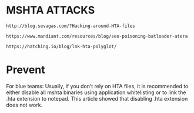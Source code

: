 # MSHTA ATTACKS
```
http://blog.sevagas.com/?Hacking-around-HTA-files
```

```
https://www.mandiant.com/resources/blog/seo-poisoning-batloader-atera
```


```
https://hatching.io/blog/lnk-hta-polyglot/
```

# Prevent
For blue teams: Usually, if you don’t rely on HTA files, it is recommended to either disable all mshta binaries using application whitelisting or to link the .hta extension to notepad. This article showed that disabling .hta extension does not work.



